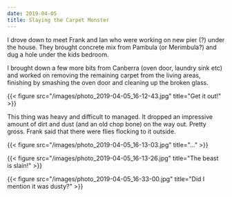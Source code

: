 ```yaml
---
date: 2019-04-05
title: Slaying the Carpet Monster
---
```


I drove down to meet Frank and Ian who were working on new pier (?) under the house. They brought concrete mix from Pambula (or Merimbula?) and dug a hole under the kids bedroom.

I brought down a few more bits from Canberra (oven door, laundry sink etc) and worked on removing the remaining carpet from the living areas, finishing by smashing the oven door and cleaning up the broken glass.

{{< figure src="/images/photo_2019-04-05_16-12-43.jpg" title="Get it out!" >}}

This thing was heavy and difficult to managed. It dropped an impressive amount of dirt and dust (and an old chop bone) on the way out. Pretty gross. Frank said that there were flies flocking to it outside.

{{< figure src="/images/photo_2019-04-05_16-13-03.jpg" title="..." >}}

{{< figure src="/images/photo_2019-04-05_16-13-26.jpg" title="The beast is slain!" >}}

{{< figure src="/images/photo_2019-04-05_16-33-00.jpg" title="Did I mention it was dusty?" >}}
